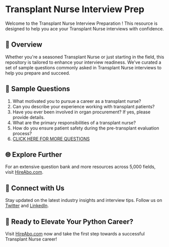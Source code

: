 # Transplant Nurse Interview Prep

Welcome to the Transplant Nurse Interview Preparation ! This resource is designed to help you ace your Transplant Nurse interviews with confidence.

## 🚀 Overview

Whether you're a seasoned Transplant Nurse or just starting in the field, this repository is tailored to enhance your interview readiness. We've curated a set of sample questions commonly asked in Transplant Nurse interviews to help you prepare and succeed.

## 📝 Sample Questions

1. What motivated you to pursue a career as a transplant nurse?
2. Can you describe your experience working with transplant patients?
3. Have you ever been involved in organ procurement? If yes, please provide details.
4. What are the primary responsibilities of a transplant nurse?
5. How do you ensure patient safety during the pre-transplant evaluation process?
6. [CLICK HERE FOR MORE QUESTIONS](https://hireabo.com/job/2_0_42/Transplant%20Nurse)

## 🌐 Explore Further

For an extensive question bank and more resources across 5,000 fields, visit [HireAbo.com](https://www.hireabo.com).

## 📱 Connect with Us

Stay updated on the latest industry insights and interview tips. Follow us on [Twitter](https://twitter.com/hireabo) and [LinkedIn](https://www.linkedin.com/in/hire-abo-3609972a8/).

## 🚀 Ready to Elevate Your Python Career?

Visit [HireAbo.com](https://www.hireabo.com) now and take the first step towards a successful Transplant Nurse career!
